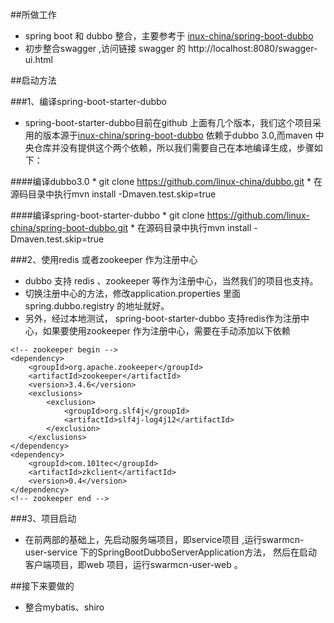 ##所做工作
* spring boot  和 dubbo 整合，主要参考于 [inux-china/spring-boot-dubbo](https://github.com/linux-china/spring-boot-dubbo)
* 初步整合swagger ,访问链接 swagger 的 http://localhost:8080/swagger-ui.html

##启动方法

###1、编译spring-boot-starter-dubbo

* spring-boot-starter-dubbo目前在github 上面有几个版本，我们这个项目采用的版本源于[inux-china/spring-boot-dubbo](https://github.com/linux-china/spring-boot-dubbo)
依赖于dubbo 3.0,而maven 中央仓库并没有提供这个两个依赖，所以我们需要自己在本地编译生成，步骤如下：

####编译dubbo3.0
    * git clone https://github.com/linux-china/dubbo.git
    * 在源码目录中执行mvn install -Dmaven.test.skip=true
    
####编译spring-boot-starter-dubbo
    * git clone https://github.com/linux-china/spring-boot-dubbo.git
    * 在源码目录中执行mvn install -Dmaven.test.skip=true
 
###2、使用redis 或者zookeeper 作为注册中心
* dubbo  支持 redis 、zookeeper 等作为注册中心，当然我们的项目也支持。
* 切换注册中心的方法，修改application.properties 里面spring.dubbo.registry 的地址就好。
* 另外，经过本地测试， spring-boot-starter-dubbo 支持redis作为注册中心，如果要使用zookeeper 
作为注册中心，需要在手动添加以下依赖


```
<!-- zookeeper begin -->  
<dependency>  
    <groupId>org.apache.zookeeper</groupId>  
    <artifactId>zookeeper</artifactId>  
    <version>3.4.6</version>  
    <exclusions>  
        <exclusion>  
            <groupId>org.slf4j</groupId>  
            <artifactId>slf4j-log4j12</artifactId>  
        </exclusion>  
    </exclusions>  
</dependency>  
<dependency>  
    <groupId>com.101tec</groupId>  
    <artifactId>zkclient</artifactId>  
    <version>0.4</version>  
</dependency>  
<!-- zookeeper end --> 
```
###3、项目启动
* 在前两部的基础上，先启动服务端项目，即service项目 ,运行swarmcn-user-service 下的SpringBootDubboServerApplication方法，
然后在启动客户端项目，即web 项目，运行swarmcn-user-web 。

##接下来要做的
* 整合mybatis、shiro
